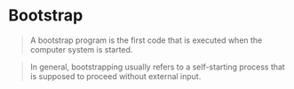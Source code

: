 # Bootstrap

> A bootstrap program is the first code that is executed when the computer system is started.

> In general, bootstrapping usually refers to a self-starting process that is supposed to proceed without external input.
